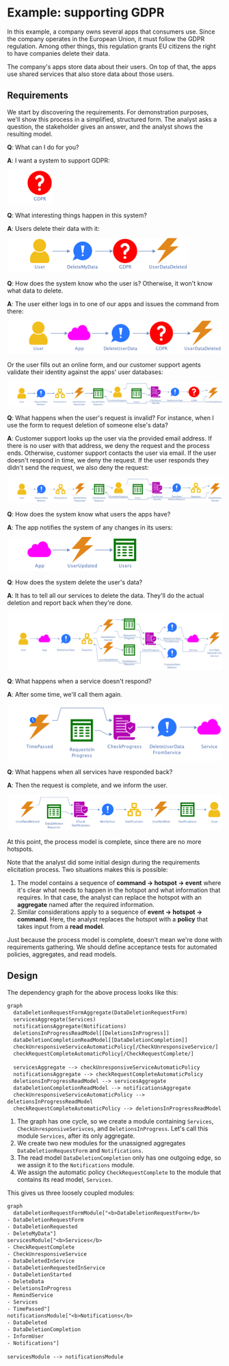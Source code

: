 # Example: supporting GDPR

In this example, a company owns several apps that consumers use.
Since the company operates in the European Union, it must follow the GDPR regulation.
Among other things, this regulation grants EU citizens the right to have companies delete their data.

The company's apps store data about their users.
On top of that, the apps use shared services that also store data about those users.


## Requirements

We start by discovering the requirements.
For demonstration purposes, we'll show this process in a simplified, structured form.
The analyst asks a question, the stakeholder gives an answer, and the analyst shows the resulting model.


<!-- vale Google.FirstPerson = NO -->

**Q**: What can I do for you?

**A**: I want a system to support GDPR:

![Not much to go on yet](NotMuchToGoOnYet.png)

**Q**: What interesting things happen in this system?

**A**: Users delete their data with it:

![Delete my data](UsersDeleteTheirData.png)

**Q**: How does the system know who the user is?
Otherwise, it won't know what data to delete.

**A**: The user either logs in to one of our apps and issues the command from there:

![Known user deletes data](LoggedInUserDeletesTheirData.png)

Or the user fills out an online form, and our customer support agents validate their identity against the apps' user
databases:

![Unknown user requests data deletion](UnknownUserRequestsDataDeletion.png)


**Q**: What happens when the user's request is invalid?
For instance, when I use the form to request deletion of someone else's data?

**A**: Customer support looks up the user via the provided email address.
If there is no user with that address, we deny the request and the process ends.
Otherwise, customer support contacts the user via email.
If the user doesn't respond in time, we deny the request.
If the user responds they didn't send the request, we also deny the request:

![Non-user requests data deletion](InvalidUserRequestsDataDeletion.png)

**Q**: How does the system know what users the apps have?

**A**: The app notifies the system of any changes in its users:

![Non-user requests data deletion](UpdateUsers.png)

**Q**: How does the system delete the user's data?

**A**: It has to tell all our services to delete the data.
They'll do the actual deletion and report back when they're done.

![CS validates identity](InstructServicesToDeleteData.png)

**Q**: What happens when a service doesn't respond?

**A**: After some time, we'll call them again.

![CS validates identity](ServiceDoesntRespond.png)

**Q**: What happens when all services have responded back?

**A**: Then the request is complete, and we inform the user.

![CS validates identity](InformUser.png)

<!-- vale Google.FirstPerson = YES -->


At this point, the process model is complete, since there are no more hotspots.

Note that the analyst did some initial design during the requirements elicitation process.
Two situations makes this is possible:

1. The model contains a sequence of **command → hotspot → event** where it's clear what needs to happen in the hotspot
    and what information that requires.
    In that case, the analyst can replace the hotspot with an **aggregate** named after the required information.
2. Similar considerations apply to a sequence of **event → hotspot → command**.
    Here, the analyst replaces the hotspot with a **policy** that takes input from a **read model**.

Just because the process model is complete, doesn't mean we're done with requirements gathering.
We should define acceptance tests for automated policies, aggregates, and read models.


## Design

The dependency graph for the above process looks like this:

```mermaid
graph
  dataDeletionRequestFormAggregate(DataDeletionRequestForm)
  servicesAggregate(Services)
  notificationsAggregate(Notifications)
  deletionsInProgressReadModel[[DeletionsInProgress]]
  dataDeletionCompletionReadModel[[DataDeletionCompletion]]
  checkUnresponsiveServiceAutomaticPolicy[/CheckUnresponsiveService/]
  checkRequestCompleteAutomaticPolicy[/CheckRequestComplete/]

  servicesAggregate --> checkUnresponsiveServiceAutomaticPolicy
  notificationsAggregate --> checkRequestCompleteAutomaticPolicy
  deletionsInProgressReadModel --> servicesAggregate
  dataDeletionCompletionReadModel --> notificationsAggregate
  checkUnresponsiveServiceAutomaticPolicy --> deletionsInProgressReadModel
  checkRequestCompleteAutomaticPolicy --> deletionsInProgressReadModel
```

1. The graph has one cycle, so we create a module containing `Services`, `CheckUnresponsiveSerivces`, and
    `DeletionsInProgress`.
    Let's call this module `Services`, after its only aggregate.
2. We create two new modules for the unassigned aggregates `DataDeletionRequestForm` and `Notifications`.
3. The read model `DataDeletionCompletion` only has one outgoing edge, so we assign it to the `Notifications` module.
4. We assign the automatic policy `CheckRequestComplete` to the module that contains its read model, `Services`.

This gives us three loosely coupled modules:

```mermaid
graph
  dataDeletionRequestFormModule["<b>DataDeletionRequestForm</b>
- DataDeletionRequestForm
- DataDeletionRequested
- DeleteMyData"]
servicesModule["<b>Services</b>
- CheckRequestComplete
- CheckUnresponsiveService
- DataDeletedInService
- DataDeletionRequestedInService
- DataDeletionStarted
- DeleteData
- DeletionsInProgress
- RemindService
- Services
- TimePassed"]
notificationsModule["<b>Notifications</b>
- DataDeleted
- DataDeletionCompletion
- InformUser
- Notifications"]

servicesModule --> notificationsModule
```
